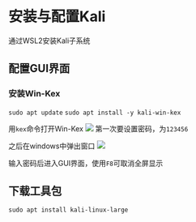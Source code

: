 # 安装与配置Kali

通过WSL2安装Kali子系统

## 配置GUI界面

### 安装Win-Kex

```sudo apt update```
```sudo apt install -y kali-win-kex```

用```kex```命令打开Win-Kex
![](resources/2023-01-21-22-53-29.png)
第一次要设置密码，为```123456```

之后在windows中弹出窗口
![](resources/2023-01-21-22-55-05.png)

输入密码后进入GUI界面，使用```F8```可取消全屏显示

## 下载工具包

```sudo apt install kali-linux-large```





